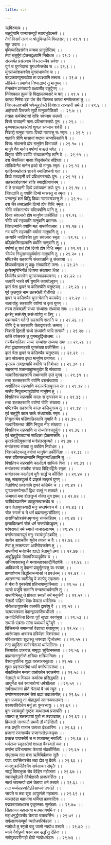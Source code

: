 ```yaml
---
title: ०२९

---
```

ऋषिरुवाच ।।  
चतुर्युगानि यान्यासन्पूर्वं स्वायंभुवेऽन्तरे ।।  
तेषां निसर्गं तत्त्वं च श्रोतुमिच्छामि विस्तरात् ।। २९.१ ।।  
सूत उवाच ।।  
पृथिव्यादिप्रसंगेन यन्मया प्रागुदीरितम् ।।  
तेषां चतुर्युगं ह्येतत्तद्वक्ष्यामि निबोधत ।। २९.२ ।।  
संख्ययेह प्रसंख्याय विस्तराच्चैव सर्वशः ।।  
युगं च युगभेदश्च युगधर्मस्तथैव च ।। २९.३ ।।  
युगसंध्यांशकश्चैव युगसंधानमेव च ।।  
षट्प्रकाशयुगाख्यैषा ता प्रवक्ष्यामि तत्त्वतः ।। २९.४ ।।  
लौकिकेन प्रमाणेन निष्पाद्याब्दं तु मानुषम् ।।  
तेनाब्देन प्रसंख्यायै वक्ष्यामीह वतुर्युगम् ।।  
निमेषकाल तुल्यं हि विद्याल्लघ्वक्षरं च यत् ।। २९.५ ।।  
काष्ठा निमेषा दश पंच चैव त्रिशच्च काष्ठा गणयेत्कलां तु ।।  
त्रिंशत्कलाश्चापि भवेन्मुहूर्त्तस्तै स्त्रिंशता रात्र्यहनी समे ते ।। २९.६ ।।  
अहोरात्रौ विभजते सूर्यो मानुषलौकिकौ ।। २९.७ ।।  
तत्राहः कर्मचेष्टायां रात्रिः स्वप्नाय कल्पते ।।  
पित्र्ये रात्र्यहनी मासः प्रविभागस्तयोः पुनः ।। २९.८ ।।  
कृष्णपक्षस्त्वहस्तेषां शुक्लः स्वप्नाय शर्वरी ।।  
त्रिंशद्ये मानुषा मासाः पित्र्यो मासस्तु सः स्मृतः ।। २९.९ ।।  
शतानि त्रीणि मासानां षष्ट्या चाप्यधिकानि वै ।।  
पित्र्यः संवत्सरो ह्येष मानुषेण विभाव्यते ।। २९.१० ।।  
मानुषे णैव मानेन वर्षाणां यच्छतं भवेत् ।।  
पितॄणां त्रीणि वर्षाणि संख्यातानीह तानि वै ।। २९.११ ।।  
दश चैवाधिका मासाः पितृसंख्येह संज्ञिताः ।।  
लौकिकेनैव मानेन हृब्दो यो मानुषः स्मृतः ।। २९.१२ ।।  
एतद्दिव्यमहोरात्रं शास्त्रे स्यान्निश्चयो गतः ।।  
दिव्ये रात्र्यहनी वर्ष प्रविभागस्तयोः पुनः ।। २९.१३ ।।  
अहस्तत्रोदगयनं रात्रिः स्याद्दक्षिणायनम् ।।  
ये ते रात्र्यहनी दिव्ये प्रसंख्यानं तयोः पुनः ।। २९.१४ ।।  
त्रिंशद्यानि तु वर्षाणि दिप्यो मासस्तु स स्मृतः ।।  
यन्मानुषं शतं विद्धि दिव्या मासास्त्रयस्तु ते ।। २९.१५ ।।  
दश चैव तथाऽहानि दिव्यो ह्येष विधिः स्मृतः ।।  
त्रीणि वर्षशतान्येव षष्टिवर्षाणि यानि तु ।।  
दिव्यः संवत्सरो ह्येष मानुषेण प्रकीर्त्तितः ।। २९.१६ ।।  
त्रीणि वर्ष सहस्राणि मानुषाणि प्रमाणतः ।।  
त्रिंशदन्यानि वर्षाणि मतः सप्तर्षिवत्सरः ।। २९.१७ ।।  
नव यानि सहस्राणि वर्षाणां मानुषाणि तु ।।  
अन्यानि नवतिश्चैव ध्रुवः संवत्सरः स्मृतः ।। २९.१८ ।।  
षड्विंशतिसहस्राणि वर्षाणि मानुषाणि तु ।।  
वर्षाणां तु शतं ज्ञेयं दिव्यो ह्येष विधिः स्मृतः ।। २९.१९ ।।  
त्रीण्येव नियुतान्याहुर्वर्षाणां मानुषाणि तु ।। २९.२० ।।  
षष्टिश्चैव सहस्राणि संख्यातानि तु संख्याया ।।  
दिव्यवर्षसहस्र तु प्राहुः संख्याविदो जनाः ।। २९.२१ ।।  
इत्येवमृषिभिर्गीतं दिव्यया संख्याया त्विह ।।  
दिव्येनैव प्रमाणेन युगसंख्याप्रकल्पनम् ।। २९.२२ ।।  
चत्वारि भारते वर्षे युगानि कवयोऽबुवन् ।।  
कृतं त्रेता द्वापरं च कलिश्चेति चतुष्टयम् ।। २९.२३ ।।  
पूर्व कृतयुकं नाम ततस्त्रेती विधीयते ।।  
द्वापरं च कलिश्चैव युगान्येतानि कल्पयेत् ।। २९.२४ ।।  
चत्वार्याहुः सहस्राणि वर्षाणां च कृत युगम् ।।  
तस्य तावच्छती संध्या संध्यांशः संध्याया समः ।। २९.२५ ।।  
इतरेषु ससंध्येषु ससंध्यांशेषु च त्रिषु ।।  
एकन्यायेन वर्तन्ते सहस्राणि शतानि च ।। २९.२६ ।।  
त्रीणि द्वे च सहस्राणि त्रेताद्वापरयोः क्रमात् ।।  
त्रिशती द्विशती संध्ये संध्यांशौ चापि तत्समौ ।। २९.२७ ।।  
कलिं वर्षसरस्रं तु युगमाहुर्द्विजोत्तमाः ।।  
तस्यैकशतिका संध्या संध्यांशः संध्यया समः ।। २९.२८ ।।  
तेषां द्वादशसाहस्री युगसंख्या प्रकीर्त्तिता ।।  
कृतं त्रेता द्वापरं च कलिश्चैव चतुष्टयम् ।। २९.२९ ।।  
अत्र संवत्सरा दृष्टा मानुषेण प्रमाणतः ।।  
कृतस्य तावद्वक्ष्यामि वर्षाणि च निबोधत ।। २९.३० ।।  
सहस्राणां शतान्याहुश्चतुर्दश हि संख्याया ।।  
चत्वारिंशत्सहस्राणि तथान्यानि कृतं युगम् ।। २९.३१ ।।  
तथा शतसहस्राणि वर्षाणि दशसंख्याया ।।  
अशीतिश्च सहस्राणि कालस्त्रेतायुगस्य सः ।। २९.३२ ।।  
सप्तैव नियुतान्याहुर्वर्षाणां मानुषेण तु ।।  
विंशतिश्च सहस्रामि कालः स द्वापरस्य च ।। २९.३३ ।।  
तथा शतसहस्राणि वर्षाणां त्रीणि संख्यया ।।  
षष्टिश्चैव सहस्राणि कालः कलियुगस्य तु ।। २९.३४ ।।  
एवं चतुर्युगे काल ऋतैः संध्यांशकैः स्मृतः ।।  
नियुतान्येव षडिंशान्निरसानि युगानि वै ।। २९.३५ ।।  
चत्वारिंशत्तथा त्रीणि नियुता नीह संख्यया ।।  
विंशतिश्च सहस्राणि स संध्यांशश्चतुर्युगः ।। २९.३६ ।।  
एवं चतुर्युगाख्यानां साधिका ह्येकसप्ततिः ।।  
कृतत्रेतादियुक्तानां मनोरंतरमुच्यते ।। २९.३७ ।।  
मन्वंतरस्य संख्यां तु वर्षाग्रेण निबोधत ।।  
त्रिंशत्कोट्यस्तु वर्षाणां मानुषेण प्रकीर्त्तिताः ।। २९.३८ ।।  
सप्त षष्टिस्तथान्यानि नियुतान्यधिकानि तु ।।  
विशतिश्च सहस्राणि कालोऽयं साधिकं विना ।। २९.३९ ।।  
मन्वंतरस्य संख्यैषा संख्या विद्भिर्द्विजैः स्मृता ।।  
मन्वंतरस्य कालोऽयं युगैः सार्द्धं च कीर्त्तितः ।। २९.४० ।।  
चतुः साहस्रयुक्तं वै प्राकृतं तत्कृतं युगम् ।।  
त्रेताशिष्टं प्रवक्ष्यामि द्वापरं कलिमेव च ।। २९.४१ ।।  
युगपत्समयेनार्थो द्विधा वक्तुं न शक्यते ।।  
क्रमागतं मया ह्येतत्तुभ्यं नोक्त युग द्वयम् ।। २९.४२ ।।  
ऋषिवंशप्रसंगेन व्याकुलत्वात्तथैव च ।।  
अत्र त्रेतायुगस्यादौ मनुः सप्तर्षयश्च ये ।। २९.४३ ।।  
श्रौत स्मार्त्त च ते धर्म ब्रह्मणानुप्रचौदितम् ।।  
दाराग्निहोत्रसंबंधमृग्यजुः सामसंहितम् ।। २९.४४ ।।  
इत्यादिलक्षणं श्रौतं धर्म सप्तर्षयोऽब्रुवन् ।।  
परंपरागतं धर्म स्मार्त्तं चाचारलक्षणम् ।। २९.४५ ।।  
वर्णाश्रमाचारयुतं मनुः स्वायंभुवोऽब्रवीत् ।।  
सत्येन ब्रह्मचर्येण श्रुतेन तपसा च वै ।। २९.४६ ।।  
तेषां तु तप्ततपसा आर्षेणोपक्रमेण तु ।।  
सप्तर्षीणां मनोश्चैव ह्याद्ये त्रेतायुगे तथा ।। २९.४७ ।।  
अबुद्धिपूर्वकं तेषामक्रियापूर्वमेव च ।।  
अभिव्यक्तास्तु ते मन्त्रास्तारकाद्यैर्निदर्शनैः ।। २९.४८ ।।  
आदिकल्पे तु देवानां प्रादुर्भूतास्तु याः स्वयम् ।।  
प्राणाशेष्वथ सिद्धीनामन्यासां च प्रवर्त्तनम् ।। २९.४९ ।।  
आसन्मन्त्रा व्यतीतेषु ये कल्पेषु सहस्रशः ।।  
ते मंत्रा वै पुनस्तेषां प्रतिभायामुपस्थिताः ।। २९.५० ।।  
ऋचो यजूंषि सामानि मन्त्रश्चाथर्वणानि तु ।।  
सप्तर्षिभिस्तु ते प्रोक्ताः स्मार्त्तं धर्मं मनुर्जगौ ।। २९.५१ ।।  
त्रेतादौ संहिता वेदाः केवला धर्मसेतवः ।।  
संरोधादायुषश्चैव वर्त्स्यंते द्वापरेषु वै ।। २९.५२ ।।  
ऋषयस्तपसा वेदान्द्वापरादिष्वधीयते ।।  
अनादिनिधिना दिव्याः पूर्वं सृष्टाः स्वयंभुवा ।। २९.५३ ।।  
सधर्माः सव्रताः सांगा यथाधर्मं युगेयुगे ।।  
विक्रियन्ते समानार्था वेदवादा यथायुगम् ।। २९.५४ ।।  
आरंभयज्ञाः क्षत्राश्च हविर्यज्ञा विशस्तथा ।।  
परिचारयज्ञाः शूद्रास्तु जपयज्ञा द्विजोत्तमाः ।। २९.५५ ।।  
तदा प्रमुदिता वर्णास्त्रेतायां धर्मपालिताः ।।  
क्रियावंतः प्रजावंतः समृद्धाः सुखिनस्तथा ।। २९.५६ ।।  
ब्राह्मणाननुर्त्तन्ते क्षत्रियाः क्षत्रियान्विशः ।।  
वैश्यानुवर्त्तिनः शुद्राः परस्परमनुव्रताः ।। २९.५७ ।।  
शुभाः प्रवृत्तयस्तेषां धर्मा वर्णाश्रमास्तथा ।।  
संकल्पितेन मनसा वाचोक्तेन स्वकर्मणा ।। २९.५८ ।।  
त्रेतायुगे च विफलः कर्मारंभः प्रसिद्ध्यति ।।  
आयुर्मेधा बलं रूपमारोग्यं धर्मशीलता ।। २९.५९ ।।  
सर्वसाधारणा ह्येते त्रेतायां वै भवं त्युत ।।  
वर्णाश्रमव्यवस्थानं तेषां ब्रह्मा तदाऽकरोत् ।। २९.६० ।।  
पुनः प्रजास्तु ता मोहाद्धर्मा स्तानप्यपालयन् ।।  
परस्परविरोधेन मनुं ताः पुनरभ्ययुः ।। २९.६१ ।।  
पुनः स्वायंभुवो दृष्ट्वा याथातथ्यं प्रजापतिः ।।  
ध्यात्वा तु शतरूपायां पुत्रौ स उदपादयत् ।। २९.६२ ।।  
प्रियव्रतो त्तानपादौ प्रथमौ तौ मोहीक्षितौ ।।  
ततः प्रभृति राजान उत्पन्ना दंडधारिणः ।। २९.६३ ।।  
प्रजानां रंजनाच्चैव राजानस्तेऽभवन्नृपाः ।।  
प्रच्छन्न पापास्तैर्ये च न शक्यास्तु नराधिपैः ।। २९.६४ ।।  
धर्मराजः स्मृतस्तेषां शास्ता वैवस्वतो यमः ।।  
वर्णानां प्रविभागाश्च त्रेतायां संप्रकीर्त्तिताः ।। २९.६५ ।।  
संभृताच्च तदा मंत्रा ऋषिभिर्ब्रह्मणः सुतैः ।।  
यज्ञाः प्रवर्त्तिताश्चैव तदा ह्येव तु दैवतैः ।। २९.६६ ।।  
यामशुक्रार्जितैश्चैव सर्वसाधन संभृतैः ।।  
सार्द्धं विश्वभुजा चैव देवेंद्रेण महौजसा ।। २९.६७ ।।  
स्वायंभुवेंऽतरे देवैर्यज्ञस्तैः प्राक्प्रवर्त्तितः ।।  
सत्यं जपस्तपो दानं त्रेताया धर्म उच्यते ।। २९.६८ ।।  
तदा धर्म्मसहस्रांतेऽहिंसाधर्मः प्रवर्त्तते ।।  
जायंते च तदा शूरा आयुष्मंतो महाबलाः ।। २९.६९ ।।  
व्यस्तदंडा महाभागा धर्मिष्ठा ब्रह्मवादिनः ।।  
पद्मपत्रायताक्षाश्च पृथूरस्काः सुसंहताः ।। २९.७० ।।  
सिंहातंका महासत्त्वा मत्तमातंगगमिनः ।।  
महाधनुर्द्धराश्चैव त्रेतायां चक्रवर्त्तिनः ।। २९.७१ ।।  
सर्वलक्षणसम्पूर्मा न्यग्रोधपरिमंडलाः ।।  
न्यग्रोधौ तु स्मृतौ बाहू व्यामो न्यग्रोध उच्यते ।। २९.७२ ।।  
व्यामे नैवोछ्रयो यस्य सम ऊर्द्धं तु देहिनः ।।  
समोछ्रयपरीणाहो ज्ञेयो न्यग्रोधमंडलः ।। २९.७३ ।।